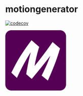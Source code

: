 # motiongenerator
[![codecov](https://codecov.io/gh/talgatomarov/motiongenerator/branch/master/graph/badge.svg?token=SI5X8TNZKL)](https://codecov.io/gh/talgatomarov/motiongenerator)

![logo](assets/motiongenerator.png)
